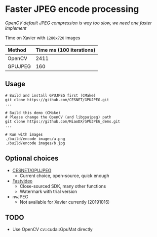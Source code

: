 # Faster JPEG encode processing

*OpenCV default JPEG compression is way too slow, we need one faster implement*

Time on Xavier with `1280x720` images

| Method | Time ms (100 iterations) |
| :-----| :---- | 
| OpenCV | 2411  |
| GPUJPEG | 160  |

## Usage

``` vi
# Build and install GPUJPEG first (CMake)
git clone https://github.com/CESNET/GPUJPEG.git
...

# Build this demo (CMake)
# Please change the OpenCV (and libgpujpeg) path
git clone https://github.com/MiaoDX/GPUJPEG_demo.git
...

# Run with images
./build/encode images/a.png
./build/encode images/b.jpg
```

## Optional choices

* [CESNET/GPUJPEG](https://github.com/CESNET/GPUJPEG.git) 
  - Current choice, open-source, quick enough
* [Fastvideo](https://www.fastcompression.com/)
  - Close-sourced SDK, many other functions
  - Watermark with trial version
* nvJPEG
  - Not available for Xavier currently (20191016)

## TODO

* Use OpenCV cv::cuda::GpuMat directly
